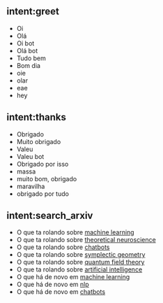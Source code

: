 ## intent:greet
- Oi
- Olá
- Oi bot
- Olá bot
- Tudo bem
- Bom dia
- oie
- olar
- eae
- hey


## intent:thanks
- Obrigado
- Muito obrigado
- Valeu
- Valeu bot
- Obrigado por isso
- massa
- muito bom, obrigado
- maravilha
- obrigado por tudo

## intent:search_arxiv
- O que ta rolando sobre [machine learning](theme)
- O que ta rolando sobre [theoretical neuroscience](theme)
- O que ta rolando sobre [chatbots](theme)
- O que ta rolando sobre [symplectic geometry](theme)
- O que ta rolando sobre [quantum field theory](theme)
- O que ta rolando sobre [artificial intelligence](theme)
- O que há de novo em [machine learning](theme)
- O que há de novo em [nlp](theme)
- O que há de novo em [chatbots](theme)